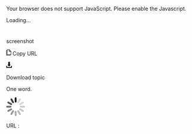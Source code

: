 Your browser does not support JavaScript. Please enable the Javascript.

Loading...

# 

screenshot

![Copy URL](media/screenshot/Copy.png)
Copy URL

![Download](media/screenshot/Download.png)

Download topic

One word.

![In progress](media/screenshot/activity-large.gif)

URL :
